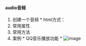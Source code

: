 #### audio音频

  1. 创建一个音频
    * html方式：<audio src="视频地址" />
    * js方式：
      1. var music = new Audio();music.src = '视频地址';
      2. 或者 var music = new Audio('视频地址');
  2. 常用属性
  3. 常用方法
  4. 案例
    * QQ音乐播放功能
    * ![image](https://github.com/highmind/Study/raw/master/preview-img/qq-music.png)
